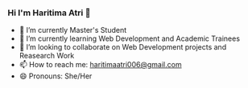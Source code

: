 ### Hi I'm Haritima Atri 👋
- 🔭 I’m currently Master's Student
- 🌱 I’m currently learning Web Development and Academic Trainees
- 👯 I’m looking to collaborate on Web Development projects and Reasearch Work
- 📫 How to reach me: haritimaatri006@gmail.com
- 😄 Pronouns: She/Her


